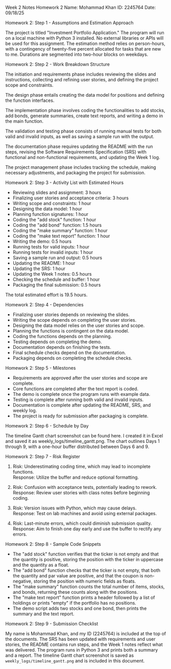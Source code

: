 Week 2 Notes Homework 2
Name: Mohammad Khan
ID: 2245764
Date: 09/18/25

Homework 2: Step 1 - Assumptions and Estimation Approach

The project is titled "Investment Portfolio Application." The program will run on a local machine with Python 3 installed. No external libraries or APIs will be used for this assignment. The estimation method relies on person-hours, with a contingency of twenty-five percent allocated for tasks that are new to me. Durations are segmented into two-hour blocks on weekdays.

Homework 2: Step 2 - Work Breakdown Structure

The initiation and requirements phase includes reviewing the slides and instructions, collecting and refining user stories, and defining the project scope and constraints.

The design phase entails creating the data model for positions and defining the function interfaces.

The implementation phase involves coding the functionalities to add stocks, add bonds, generate summaries, create text reports, and writing a demo in the main function.

The validation and testing phase consists of running manual tests for both valid and invalid inputs, as well as saving a sample run with the output.

The documentation phase requires updating the README with the run steps, revising the Software Requirements Specification (SRS) with functional and non-functional requirements, and updating the Week 1 log.

The project management phase includes tracking the schedule, making necessary adjustments, and packaging the project for submission.

Homework 2: Step 3 - Activity List with Estimated Hours

- Reviewing slides and assignment: 3 hours
- Finalizing user stories and acceptance criteria: 3 hours
- Writing scope and constraints: 1 hour
- Designing the data model: 1 hour
- Planning function signatures: 1 hour
- Coding the "add stock" function: 1 hour
- Coding the "add bond" function: 1.5 hours
- Coding the "make summary" function: 1 hour
- Coding the "make text report" function: 1 hour
- Writing the demo: 0.5 hours
- Running tests for valid inputs: 1 hour
- Running tests for invalid inputs: 1 hour
- Saving a sample run and output: 0.5 hours
- Updating the README: 1 hour
- Updating the SRS: 1 hour
- Updating the Week 1 notes: 0.5 hours
- Checking the schedule and buffer: 1 hour
- Packaging the final submission: 0.5 hours

The total estimated effort is 19.5 hours.

Homework 2: Step 4 - Dependencies

- Finalizing user stories depends on reviewing the slides.
- Writing the scope depends on completing the user stories.
- Designing the data model relies on the user stories and scope.
- Planning the functions is contingent on the data model.
- Coding the functions depends on the planning.
- Testing depends on completing the demo.
- Documentation depends on finishing the tests.
- Final schedule checks depend on the documentation.
- Packaging depends on completing the schedule checks.

Homework 2: Step 5 - Milestones

- Requirements are approved after the user stories and scope are complete.
- Core functions are completed after the text report is coded.
- The demo is complete once the program runs with example data.
- Testing is complete after running both valid and invalid inputs.
- Documentation is complete after updating the README, SRS, and weekly log.
- The project is ready for submission after packaging is complete.

Homework 2: Step 6 - Schedule by Day

The timeline Gantt chart screenshot can be found here. I created it in Excel and saved it as weekly_logs/timeline_gantt.png. The chart outlines Days 1 through 9, with a one-hour buffer distributed between Days 6 and 9.

Homework 2: Step 7 - Risk Register

1. Risk: Underestimating coding time, which may lead to incomplete functions.  
   Response: Utilize the buffer and reduce optional formatting.

2. Risk: Confusion with acceptance tests, potentially leading to rework.  
   Response: Review user stories with class notes before beginning coding.

3. Risk: Version issues with Python, which may cause delays.  
   Response: Test on lab machines and avoid using external packages.

4. Risk: Last-minute errors, which could diminish submission quality.  
   Response: Aim to finish one day early and use the buffer to rectify any errors.

Homework 2: Step 8 - Sample Code Snippets

- The "add stock" function verifies that the ticker is not empty and that the quantity is positive, storing the position with the ticker in uppercase and the quantity as a float.
- The "add bond" function checks that the ticker is not empty, that both the quantity and par value are positive, and that the coupon is non-negative, storing the position with numeric fields as floats.
- The "make summary" function counts the total number of items, stocks, and bonds, returning these counts along with the positions.
- The "make text report" function prints a header followed by a list of holdings or prints "empty" if the portfolio has no positions.
- The demo script adds two stocks and one bond, then prints the summary and the text report.

Homework 2: Step 9 - Submission Checklist

My name is Mohammad Khan, and my ID (2245764) is included at the top of the documents. The SRS has been updated with requirements and user stories, the README contains run steps, and the Week 1 notes reflect what was delivered. The program runs in Python 3 and prints both a summary and a report. The timeline Gantt chart screenshot is saved as `weekly_logs/timeline_gantt.png` and is included in this document.

